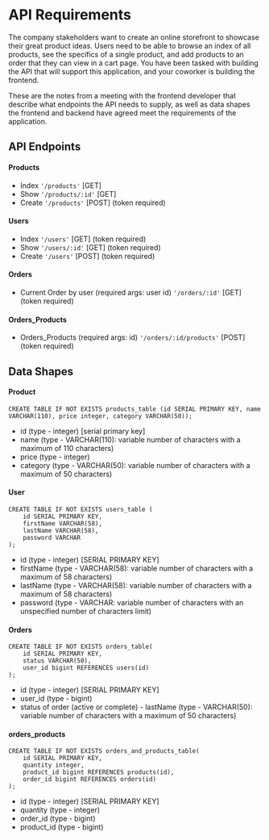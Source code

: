 # API Requirements

The company stakeholders want to create an online storefront to showcase their great product ideas. Users need to be able to browse an index of all products, see the specifics of a single product, and add products to an order that they can view in a cart page. You have been tasked with building the API that will support this application, and your coworker is building the frontend.

These are the notes from a meeting with the frontend developer that describe what endpoints the API needs to supply, as well as data shapes the frontend and backend have agreed meet the requirements of the application.

## API Endpoints

#### Products

- Index `'/products'` [GET]
- Show `'/products/:id'` [GET]
- Create  `'/products'` [POST] (token required)

#### Users

- Index `'/users'` [GET] (token required)
- Show `'/users/:id'` [GET] (token required)
- Create `'/users'` [POST] (token required)

#### Orders

- Current Order by user (required args: user id) `'/orders/:id'` [GET] (token required)

#### Orders_Products

- Orders_Products (required args: id) `'/orders/:id/products'` [POST] (token required)

## Data Shapes

#### Product

```
CREATE TABLE IF NOT EXISTS products_table (id SERIAL PRIMARY KEY, name VARCHAR(110), price integer, category VARCHAR(50));
```

- id (type - integer) [serial primary key]
- name (type - VARCHAR(110): variable number of characters with a maximum of 110 characters)
- price (type - integer)
- category (type - VARCHAR(50): variable number of characters with a maximum of 50 characters)

#### User

```
CREATE TABLE IF NOT EXISTS users_table (
    id SERIAL PRIMARY KEY,
    firstName VARCHAR(58),
    lastName VARCHAR(58),
    password VARCHAR
);
```

- id (type - integer) [SERIAL PRIMARY KEY]
- firstName (type - VARCHAR(58): variable number of characters with a maximum of 58 characters)
- lastName (type - VARCHAR(58): variable number of characters with a maximum of 58 characters)
- password (type - VARCHAR: variable number of characters with an unspecified number of characters limit)

#### Orders

```
CREATE TABLE IF NOT EXISTS orders_table(
    id SERIAL PRIMARY KEY,
    status VARCHAR(50),
    user_id bigint REFERENCES users(id)
);
```

- id (type - integer) [SERIAL PRIMARY KEY]
- user_id (type - bigint)
- status of order (active or complete) - lastName (type - VARCHAR(50): variable number of characters with a maximum of 50 characters)

#### orders_products

```
CREATE TABLE IF NOT EXISTS orders_and_products_table(
    id SERIAL PRIMARY KEY,
    quantity integer,
    product_id bigint REFERENCES products(id),
    order_id bigint REFERENCES orders(id)
);
```

- id (type - integer) [SERIAL PRIMARY KEY]
- quantity (type - integer)
- order_id (type - bigint)
- product_id (type - bigint)